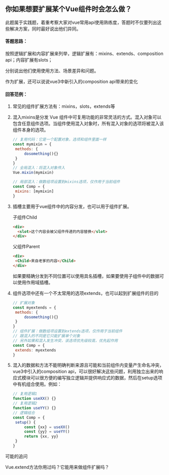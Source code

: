 ## 你如果想要扩展某个Vue组件时会怎么做？

此题属于实践题，着重考察大家对vue常用api使用熟练度，答题时不仅要列出这些解决方案，同时最好说出他们异同。


#### 答题思路：

按照逻辑扩展和内容扩展来列举，逻辑扩展有：mixins、extends、composition api；内容扩展有slots；

分别说出他们使用使用方法、场景差异和问题。

作为扩展，还可以说说vue3中新引入的composition api带来的变化


#### 回答范例：

1. 常见的组件扩展方法有：mixins，slots，extends等

2. 混入mixins是分发 Vue 组件中可复用功能的非常灵活的方式。混入对象可以包含任意组件选项。当组件使用混入对象时，所有混入对象的选项将被混入该组件本身的选项。

   ```js
   // 复用代码：它是一个配置对象，选项和组件里面一样
   const mymixin = {
   	methods: {
   		dosomething(){}
   	}
   }
   // 全局混入：将混入对象传入
   Vue.mixin(mymixin)
   
   // 局部混入：做数组项设置到mixins选项，仅作用于当前组件
   const Comp = {
   	mixins: [mymixin]
   }
   ```

3. 插槽主要用于vue组件中的内容分发，也可以用于组件扩展。

   子组件Child

   ```html
   <div>
     <slot>这个内容会被父组件传递的内容替换</slot>
   </div>
   ```

   父组件Parent

   ```html
   <div>
   	<Child>来自老爹的内容</Child>
   </div>
   ```

   如果要精确分发到不同位置可以使用具名插槽，如果要使用子组件中的数据可以使用作用域插槽。

4. 组件选项中还有一个不太常用的选项extends，也可以起到扩展组件的目的

   ```js
   // 扩展对象
   const myextends = {
   	methods: {
   		dosomething(){}
   	}
   }
   // 组件扩展：做数组项设置到extends选项，仅作用于当前组件
   // 跟混入的不同是它只能扩展单个对象
   // 另外如果和混入发生冲突，该选项优先级较高，优先起作用
   const Comp = {
   	extends: myextends
   }
   ```

5. 混入的数据和方法不能明确判断来源且可能和当前组件内变量产生命名冲突，vue3中引入的composition api，可以很好解决这些问题，利用独立出来的响应式模块可以很方便的编写独立逻辑并提供响应式的数据，然后在setup选项中有机组合使用。例如：

   ```js
   // 复用逻辑1
   function useXX() {}
   // 复用逻辑2
   function useYY() {}
   // 逻辑组合
   const Comp = {
   	setup() {
   		const {xx} = useXX()
   		const {yy} = useYY()
   		return {xx, yy}
   	}
   }
   ```

   

可能的追问

Vue.extend方法你用过吗？它能用来做组件扩展吗？